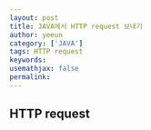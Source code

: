 ```yaml
---
layout: post
title: JAVA에서 HTTP request 보내기
author: yeeun
category: ['JAVA']
tags: HTTP request
keywords: 
usemathjax: false
permalink: 
---
```


## HTTP request

<br/>
